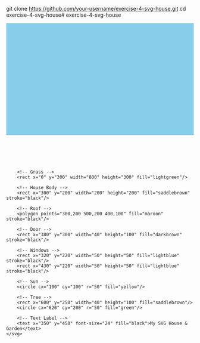 git clone https://github.com/your-username/exercise-4-svg-house.git
cd exercise-4-svg-house# exercise-4-svg-house
<!DOCTYPE html>
<html lang="en">
<head>
    <meta charset="UTF-8">
    <meta name="viewport" content="width=device-width, initial-scale=1.0">
    <title>SVG House and Garden</title>
</head>
<body>
    <svg width="800" height="600">
        <!-- Background (Sky) -->
        <rect x="0" y="0" width="800" height="300" fill="skyblue"/>

        <!-- Grass -->
        <rect x="0" y="300" width="800" height="300" fill="lightgreen"/>

        <!-- House Body -->
        <rect x="300" y="200" width="200" height="200" fill="saddlebrown" stroke="black"/>

        <!-- Roof -->
        <polygon points="300,200 500,200 400,100" fill="maroon" stroke="black"/>

        <!-- Door -->
        <rect x="380" y="300" width="40" height="100" fill="darkbrown" stroke="black"/>

        <!-- Windows -->
        <rect x="320" y="220" width="50" height="50" fill="lightblue" stroke="black"/>
        <rect x="430" y="220" width="50" height="50" fill="lightblue" stroke="black"/>

        <!-- Sun -->
        <circle cx="100" cy="100" r="50" fill="yellow"/>

        <!-- Tree -->
        <rect x="600" y="250" width="40" height="100" fill="saddlebrown"/>
        <circle cx="620" cy="200" r="50" fill="green"/>

        <!-- Text Label -->
        <text x="350" y="450" font-size="24" fill="black">My SVG House & Garden</text>
    </svg>
</body>
</html>
